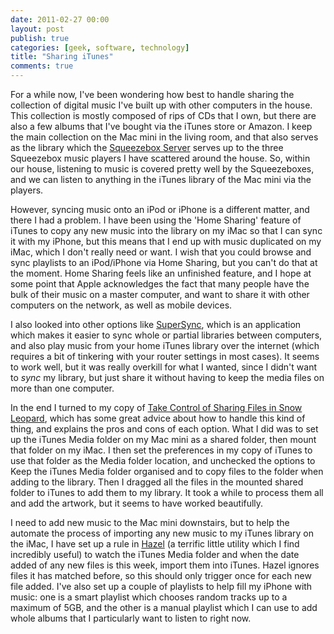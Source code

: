 ```yaml
---
date: 2011-02-27 00:00
layout: post
publish: true
categories: [geek, software, technology]
title: "Sharing iTunes"
comments: true
---
```


For a while now, I've been wondering how best to handle sharing the collection of digital music I've built up with other computers in the house. This collection is mostly composed of rips of CDs that I own, but there are also a few albums that I've bought via the iTunes store or Amazon. I keep the main collection on the Mac mini in the living room, and that also serves as the library which the [Squeezebox Server][] serves up to the three Squeezebox music players I have scattered around the house. So, within our house, listening to music is covered pretty well by the Squeezeboxes, and we can listen to anything in the iTunes library of the Mac mini via the players.

However, syncing music onto an iPod or iPhone is a different matter, and there I had a problem. I have been using the 'Home Sharing' feature of iTunes to copy any new music into the library on my iMac so that I can sync it with my iPhone, but this means that I end up with music duplicated on my iMac, which I don't really need or want. I wish that you could browse and sync playlists to an iPod/iPhone via Home Sharing, but you can't do that at the moment. Home Sharing feels like an unfinished feature, and I hope at some point that Apple acknowledges the fact that many people have the bulk of their music on a master computer, and want to share it with other computers on the network, as well as mobile devices.

I also looked into other options like [SuperSync][], which is an application which makes it easier to sync whole or partial libraries between computers, and also play music from your home iTunes library over the internet (which requires a bit of tinkering with your router settings in most cases). It seems to work well, but it was really overkill for what I wanted, since I didn't want to _sync_ my library, but just share it without having to keep the media files on more than one computer.

In the end I turned to my copy of [Take Control of Sharing Files in Snow Leopard][], which has some great advice about how to handle this kind of thing, and explains the pros and cons of each option. What I did was to set up the iTunes Media folder on my Mac mini as a shared folder, then mount that folder on my iMac. I then set the preferences in my copy of iTunes to use that folder as the Media folder location, and unchecked the options to Keep the iTunes Media folder organised and to copy files to the folder when adding to the library. Then I dragged all the files in the mounted shared folder to iTunes to add them to my library. It took a while to process them all and add the artwork, but it seems to have worked beautifully.

I need to add new music to the Mac mini downstairs, but to help the automate the process of importing any new music to my iTunes library on the iMac, I have set up a rule in [Hazel][] (a terrific little utility which I find incredibly useful) to watch the iTunes Media folder and when the date added of any new files is this week, import them into iTunes. Hazel ignores files it has matched before, so this should only trigger once for each new file added. I've also set up a couple of playlists to help fill my iPhone with music: one is a smart playlist which chooses random tracks up to a maximum of 5GB, and the other is a manual playlist which I can use to add whole albums that I particularly want to listen to right now.


[Take Control of Sharing Files in Snow Leopard]: http://www.takecontrolbooks.com/snow-leopard-sharing
[Squeezebox Server]: http://en.wikipedia.org/wiki/Squeezebox_Server
[SuperSync]: http://supersync.com
[Hazel]: http://www.noodlesoft.com/hazel.php
